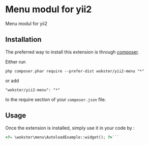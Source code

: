 Menu modul for yii2
===================
Menu modul for yii2

Installation
------------

The preferred way to install this extension is through [composer](http://getcomposer.org/download/).

Either run

```
php composer.phar require --prefer-dist wokster/yii2-menu "*"
```

or add

```
"wokster/yii2-menu": "*"
```

to the require section of your `composer.json` file.


Usage
-----

Once the extension is installed, simply use it in your code by  :

```php
<?= \wokster\menu\AutoloadExample::widget(); ?>```